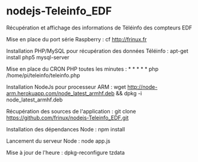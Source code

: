 # nodejs-Teleinfo_EDF

Récupération et affichage des informations de Téléinfo des compteurs EDF

Mise en place du port série Raspberry : cf http://frinux.fr

Installation PHP/MySQL pour récupération des données Téléinfo : 
	apt-get install php5 mysql-server

Mise en place du CRON PHP toutes les minutes : 
	* * * * * php /home/pi/teleinfo/teleinfo.php

Installation NodeJs pour processeur ARM : 
	wget http://node-arm.herokuapp.com/node_latest_armhf.deb && dpkg -i node_latest_armhf.deb

Récupération des sources de l'application : 
	git clone https://github.com/frinux/nodejs-Teleinfo_EDF.git

Installation des dépendances Node : 
	npm install

Lancement du serveur Node : 
	node app.js

Mise à jour de l'heure : 
	dpkg-reconfigure tzdata
